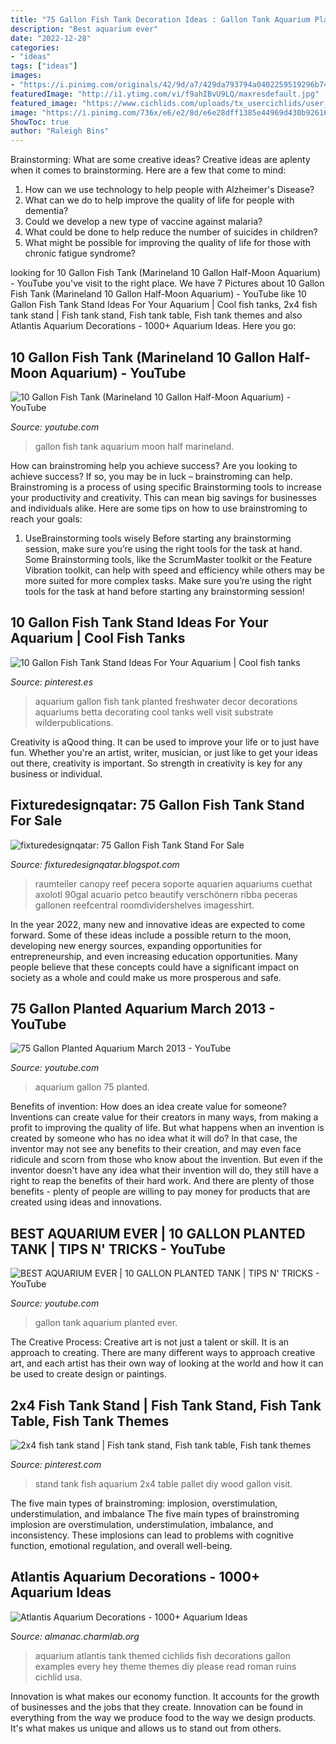 ```yaml
---
title: "75 Gallon Fish Tank Decoration Ideas : Gallon Tank Aquarium Planted Ever"
description: "Best aquarium ever"
date: "2022-12-28"
categories:
- "ideas"
tags: ["ideas"]
images:
- "https://i.pinimg.com/originals/42/9d/a7/429da793794a0402259519296b744b46.jpg"
featuredImage: "http://i1.ytimg.com/vi/f9ahIBvU9LQ/maxresdefault.jpg"
featured_image: "https://www.cichlids.com/uploads/tx_usercichlids/user_pics/3538/3538____file_01_p1050940.jpg"
image: "https://i.pinimg.com/736x/e6/e2/8d/e6e28dff1385e44969d430b926167d36.jpg"
ShowToc: true
author: "Raleigh Bins"
---
```



Brainstorming: What are some creative ideas?
Creative ideas are aplenty when it comes to brainstorming. Here are a few that come to mind: 
1. How can we use technology to help people with Alzheimer's Disease? 
2. What can we do to help improve the quality of life for people with dementia? 
3. Could we develop a new type of vaccine against malaria? 
4. What could be done to help reduce the number of suicides in children? 
5. What might be possible for improving the quality of life for those with chronic fatigue syndrome?

	

		
looking for 10 Gallon Fish Tank (Marineland 10 Gallon Half-Moon Aquarium) - YouTube you've visit to the right place. We have 7 Pictures about 10 Gallon Fish Tank (Marineland 10 Gallon Half-Moon Aquarium) - YouTube like 10 Gallon Fish Tank Stand Ideas For Your Aquarium | Cool fish tanks, 2x4 fish tank stand | Fish tank stand, Fish tank table, Fish tank themes and also Atlantis Aquarium Decorations - 1000+ Aquarium Ideas. Here you go:
		
    
## 10 Gallon Fish Tank (Marineland 10 Gallon Half-Moon Aquarium) - YouTube

<img loading=lazy src="https://i.ytimg.com/vi/gt3Lz4QH_-8/maxresdefault.jpg" onerror="this.onerror=null;this.src='https://tse4.mm.bing.net/th?id=OIP.LL90yJxZTW5u6nhMiiOOLgHaEK&amp;pid=15.1';" alt="10 Gallon Fish Tank (Marineland 10 Gallon Half-Moon Aquarium) - YouTube">

_Source: youtube.com_

>gallon fish tank aquarium moon half marineland. 

	

How can brainstroming help you achieve success?
Are you looking to achieve success? If so, you may be in luck – brainstroming can help. Brainstroming is a process of using specific Brainstorming tools to increase your productivity and creativity. This can mean big savings for businesses and individuals alike. Here are some tips on how to use brainstroming to reach your goals: 
1. UseBrainstorming tools wisely 
Before starting any brainstorming session, make sure you’re using the right tools for the task at hand. Some Brainstorming tools, like the ScrumMaster toolkit or the Feature Vibration toolkit, can help with speed and efficiency while others may be more suited for more complex tasks. Make sure you’re using the right tools for the task at hand before starting any brainstorming session! 

    
## 10 Gallon Fish Tank Stand Ideas For Your Aquarium | Cool Fish Tanks

<img loading=lazy src="https://i.pinimg.com/736x/e6/e2/8d/e6e28dff1385e44969d430b926167d36.jpg" onerror="this.onerror=null;this.src='https://tse1.mm.bing.net/th?id=OIP.KZBpe2DreYi-2DJroaSatAHaFi&amp;pid=15.1';" alt="10 Gallon Fish Tank Stand Ideas For Your Aquarium | Cool fish tanks">

_Source: pinterest.es_

>aquarium gallon fish tank planted freshwater decor decorations aquariums betta decorating cool tanks well visit substrate wilderpublications. 

	

Creativity is aQood thing. It can be used to improve your life or to just have fun. Whether you're an artist, writer, musician, or just like to get your ideas out there, creativity is important. So strength in creativity is key for any business or individual.

    
## Fixturedesignqatar: 75 Gallon Fish Tank Stand For Sale

<img loading=lazy src="https://i.pinimg.com/originals/42/9d/a7/429da793794a0402259519296b744b46.jpg" onerror="this.onerror=null;this.src='https://tse3.mm.bing.net/th?id=OIP.SQT6JkZ_10cMqqwZSKLJvAHaJ4&amp;pid=15.1';" alt="fixturedesignqatar: 75 Gallon Fish Tank Stand For Sale">

_Source: fixturedesignqatar.blogspot.com_

>raumteiler canopy reef pecera soporte aquarien aquariums cuethat axolotl 90gal acuario petco beautify verschönern ribba peceras gallonen reefcentral roomdividershelves imagesshirt. 

	

In the year 2022, many new and innovative ideas are expected to come forward. Some of these ideas include a possible return to the moon, developing new energy sources, expanding opportunities for entrepreneurship, and even increasing education opportunities. Many people believe that these concepts could have a significant impact on society as a whole and could make us more prosperous and safe.

    
## 75 Gallon Planted Aquarium March 2013 - YouTube

<img loading=lazy src="https://i.ytimg.com/vi/YF4YqAle5Tg/maxresdefault.jpg" onerror="this.onerror=null;this.src='https://tse3.mm.bing.net/th?id=OIP.cOsRTuGrMn1MVu6l-8m9eAHaEK&amp;pid=15.1';" alt="75 Gallon Planted Aquarium March 2013 - YouTube">

_Source: youtube.com_

>aquarium gallon 75 planted. 

	

Benefits of invention: How does an idea create value for someone?
Inventions can create value for their creators in many ways, from making a profit to improving the quality of life. But what happens when an invention is created by someone who has no idea what it will do? In that case, the inventor may not see any benefits to their creation, and may even face ridicule and scorn from those who know about the invention. But even if the inventor doesn't have any idea what their invention will do, they still have a right to reap the benefits of their hard work. And there are plenty of those benefits - plenty of people are willing to pay money for products that are created using ideas and innovations.

    
## BEST AQUARIUM EVER | 10 GALLON PLANTED TANK | TIPS N&#039; TRICKS - YouTube

<img loading=lazy src="http://i1.ytimg.com/vi/f9ahIBvU9LQ/maxresdefault.jpg" onerror="this.onerror=null;this.src='https://tse2.mm.bing.net/th?id=OIP.pXn5CQoGwA7JK9UQ6dC5EAHaEK&amp;pid=15.1';" alt="BEST AQUARIUM EVER | 10 GALLON PLANTED TANK | TIPS N&#039; TRICKS - YouTube">

_Source: youtube.com_

>gallon tank aquarium planted ever. 

	

The Creative Process:
Creative art is not just a talent or skill. It is an approach to creating. There are many different ways to approach creative art, and each artist has their own way of looking at the world and how it can be used to create design or paintings.

    
## 2x4 Fish Tank Stand | Fish Tank Stand, Fish Tank Table, Fish Tank Themes

<img loading=lazy src="https://i.pinimg.com/736x/64/7c/2c/647c2c0c040fec5facd11f2d4adc7588.jpg" onerror="this.onerror=null;this.src='https://tse1.mm.bing.net/th?id=OIP.4AKcHOjqcIkmmh0mu0THxwHaJ3&amp;pid=15.1';" alt="2x4 fish tank stand | Fish tank stand, Fish tank table, Fish tank themes">

_Source: pinterest.com_

>stand tank fish aquarium 2x4 table pallet diy wood gallon visit. 

	

The five main types of brainstroming: implosion, overstimulation, understimulation, and imbalance
The five main types of brainstroming implosion are overstimulation, understimulation, imbalance, and inconsistency. These implosions can lead to problems with cognitive function, emotional regulation, and overall well-being.

    
## Atlantis Aquarium Decorations - 1000+ Aquarium Ideas

<img loading=lazy src="https://www.cichlids.com/uploads/tx_usercichlids/user_pics/3538/3538____file_01_p1050940.jpg" onerror="this.onerror=null;this.src='https://tse2.mm.bing.net/th?id=OIP.oV2H4VHgFd5O4-YEMfezbgHaFj&amp;pid=15.1';" alt="Atlantis Aquarium Decorations - 1000+ Aquarium Ideas">

_Source: almanac.charmlab.org_

>aquarium atlantis tank themed cichlids fish decorations gallon examples every hey theme themes diy please read roman ruins cichlid usa. 

	

Innovation is what makes our economy function. It accounts for the growth of businesses and the jobs that they create. Innovation can be found in everything from the way we produce food to the way we design products. It's what makes us unique and allows us to stand out from others.

